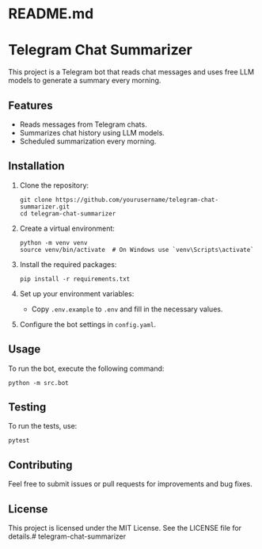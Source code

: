 # README.md

# Telegram Chat Summarizer

This project is a Telegram bot that reads chat messages and uses free LLM models to generate a summary every morning. 

## Features

- Reads messages from Telegram chats.
- Summarizes chat history using LLM models.
- Scheduled summarization every morning.

## Installation

1. Clone the repository:
   ```
   git clone https://github.com/yourusername/telegram-chat-summarizer.git
   cd telegram-chat-summarizer
   ```

2. Create a virtual environment:
   ```
   python -m venv venv
   source venv/bin/activate  # On Windows use `venv\Scripts\activate`
   ```

3. Install the required packages:
   ```
   pip install -r requirements.txt
   ```

4. Set up your environment variables:
   - Copy `.env.example` to `.env` and fill in the necessary values.

5. Configure the bot settings in `config.yaml`.

## Usage

To run the bot, execute the following command:
```
python -m src.bot
```

## Testing

To run the tests, use:
```
pytest
```

## Contributing

Feel free to submit issues or pull requests for improvements and bug fixes.

## License

This project is licensed under the MIT License. See the LICENSE file for details.#   t e l e g r a m - c h a t - s u m m a r i z e r  
 